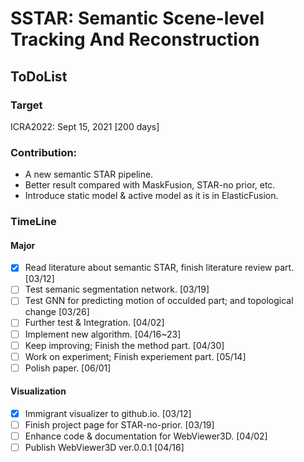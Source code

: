 # SSTAR: Semantic Scene-level Tracking And Reconstruction

## ToDoList

### Target

ICRA2022: Sept 15, 2021 [200 days]

### Contribution:

- A new semantic STAR pipeline.
- Better result compared with MaskFusion, STAR-no prior, etc.
- Introduce static model & active model as it is in ElasticFusion.

### TimeLine

#### Major

* [X] Read literature about semantic STAR, finish literature review part. [03/12]
* [ ] Test semanic segmentation network. [03/19]
* [ ] Test GNN for predicting motion of occulded part; and topological change [03/26]
* [ ] Further test & Integration. [04/02]
* [ ] Implement new algorithm. [04/16~23]
* [ ] Keep improving; Finish the method part. [04/30]
* [ ] Work on experiment; Finish experiement part. [05/14]
* [ ] Polish paper. [06/01]

#### Visualization

* [X] Immigrant visualizer to github.io. [03/12]
* [ ] Finish project page for STAR-no-prior. [03/19]
* [ ] Enhance code & documentation for WebViewer3D. [04/02]
* [ ] Publish WebViewer3D ver.0.0.1 [04/16]
